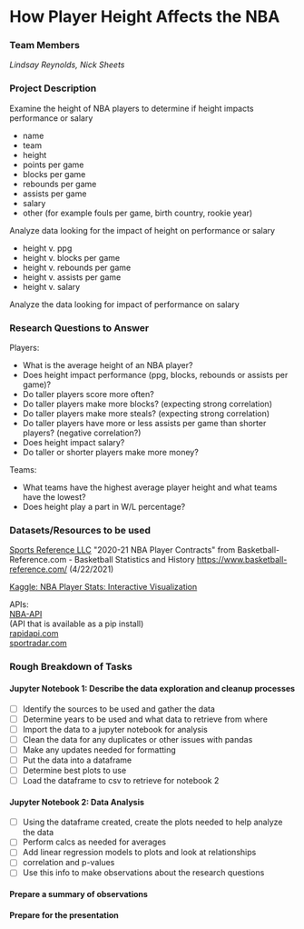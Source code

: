
# How Player Height Affects the NBA
### Team Members
*Lindsay Reynolds, Nick Sheets*
### Project Description
Examine the height of NBA players to determine if height impacts performance or salary  
* name
* team
* height
* points per game
* blocks per game
* rebounds per game
* assists per game
* salary
* other (for example fouls per game, birth country, rookie year)  

Analyze data looking for the impact of height on performance or salary
* height v. ppg
* height v. blocks per game
* height v. rebounds per game
* height v. assists per game
* height v. salary  

Analyze the data looking for impact of performance on salary

### Research Questions to Answer

Players:  
* What is the average height of an NBA player?
* Does height impact performance (ppg, blocks, rebounds or assists per game)?  
* Do taller players score more often?
* Do taller players make more blocks? (expecting strong correlation)
* Do taller players make more steals? (expecting strong correlation)
* Do taller players have more or less assists per game than shorter players? (negative correlation?)  
* Does height impact salary? 
* Do taller or shorter players make more money?  

Teams:
* What teams have the highest average player height and what teams have the lowest?
* Does height play a part in W/L percentage?
 
### Datasets/Resources to be used

  
[Sports Reference LLC](https://www.basketball-reference.com/contracts/players.html) "2020-21 NBA Player Contracts" from Basketball-Reference.com - Basketball Statistics and History https://www.basketball-reference.com/ (4/22/2021)

[Kaggle: NBA Player Stats: Interactive Visualization](https://www.kaggle.com/atavangar/nba-player-stats-interactive-visualization/data)

APIs:  
[NBA-API](https://pypi.org/project/nba-api/)  
(API that is available as a pip install)  
[rapidapi.com](https://rapidapi.com/blog/nba-basketball-stats-api/#:~:text=Updated%3A%20The%20API%2DNBA%20is,TheRundown)  
[sportradar.com](https://developer.sportradar.com/docs/read/Home)

 
### Rough Breakdown of Tasks  
#### Jupyter Notebook 1: Describe the data exploration and cleanup processes
- [ ] Identify the sources to be used and gather the data
- [ ] Determine years to be used and what data to retrieve from where
- [ ] Import the data to a jupyter notebook for analysis
- [ ] Clean the data for any duplicates or other issues with pandas
- [ ] Make any updates needed for formatting
- [ ] Put the data into a dataframe
- [ ] Determine best plots to use
- [ ] Load the dataframe to csv to retrieve for notebook 2

#### Jupyter Notebook 2: Data Analysis
- [ ] Using the dataframe created, create the plots needed to help analyze the data
- [ ] Perform calcs as needed for averages
- [ ] Add linear regression models to plots and look at relationships
- [ ] correlation and p-values
- [ ] Use this info to make observations about the research questions 
 
#### Prepare a summary of observations
#### Prepare for the presentation


